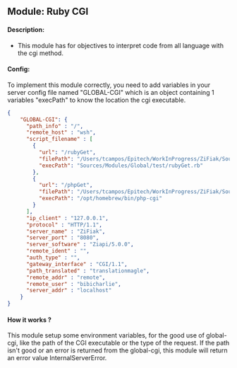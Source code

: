 ## Module: Ruby CGI

#### Description:

- This module has for objectives to interpret code from all language with the cgi method.

#### Config:

To implement this module correctly, you need to add variables in your server config file named "GLOBAL-CGI" which is an object containing 1 variables "execPath" to know the location the cgi executable.

```json
{
    "GLOBAL-CGI": {
      "path_info" : "/",
      "remote_host" : "wsh",
      "script_filename" : [
        {
          "url": "/rubyGet",
          "filePath": "/Users/tcampos/Epitech/WorkInProgress/ZiFiak/Sources/Modules/Global/test/rubyGet.rb",
          "execPath": "Sources/Modules/Global/test/rubyGet.rb"
        },
        {
          "url": "/phpGet",
          "filePath": "/Users/tcampos/Epitech/WorkInProgress/ZiFiak/Sources/Modules/Global/test/phpGet.php",
          "execPath": "/opt/homebrew/bin/php-cgi"
        }
      ],
      "ip_client" : "127.0.0.1",
      "protocol" : "HTTP/1.1",
      "server_name" : "ZiFiak",
      "server_port" : "8080",
      "server_software" : "Ziapi/5.0.0",
      "remote_ident" : "",
      "auth_type" : "",
      "gateway_interface" : "CGI/1.1",
      "path_translated" : "translationmagle",
      "remote_addr" : "remote",
      "remote_user" : "bibicharlie",
      "server_addr" : "localhost"
    }
}
```

#### How it works ?

This module setup some environment variables, for the good use of global-cgi, like the path of the CGI executable or the type of the request.
If the path isn't good or an error is returned from the global-cgi, this module will return an error value InternalServerError.